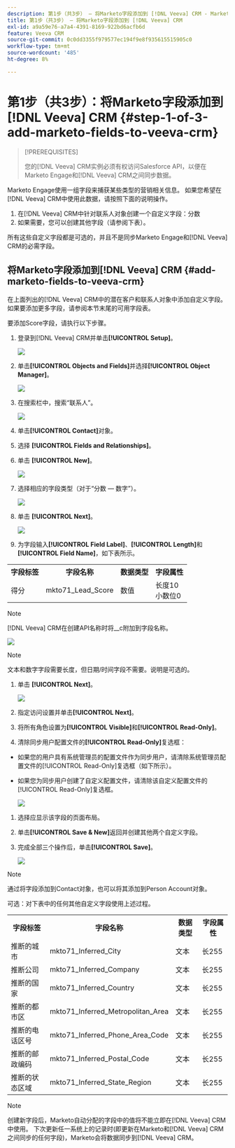 ```yaml
---
description: 第1步（共3步） — 将Marketo字段添加到 [!DNL Veeva] CRM - Marketo文档 — 产品文档
title: 第1步（共3步） — 将Marketo字段添加到 [!DNL Veeva] CRM
exl-id: a9a59e76-a7a4-4391-8169-922bd6acfb6d
feature: Veeva CRM
source-git-commit: 0c0dd3355f979577ec194f9e8f935615515905c0
workflow-type: tm+mt
source-wordcount: '485'
ht-degree: 8%

---
```


# 第1步（共3步）：将Marketo字段添加到[!DNL Veeva] CRM {#step-1-of-3-add-marketo-fields-to-veeva-crm}

>[!PREREQUISITES]
>
>您的[!DNL Veeva] CRM实例必须有权访问Salesforce API，以便在Marketo Engage和[!DNL Veeva] CRM之间同步数据。

Marketo Engage使用一组字段来捕获某些类型的营销相关信息。 如果您希望在[!DNL Veeva] CRM中使用此数据，请按照下面的说明操作。

1. 在[!DNL Veeva] CRM中针对联系人对象创建一个自定义字段：分数
1. 如果需要，您可以创建其他字段（请参阅下表）。

所有这些自定义字段都是可选的，并且不是同步Marketo Engage和[!DNL Veeva] CRM的必需字段。

## 将Marketo字段添加到[!DNL Veeva] CRM {#add-marketo-fields-to-veeva-crm}

在上面列出的[!DNL Veeva] CRM中的潜在客户和联系人对象中添加自定义字段。 如果要添加更多字段，请参阅本节末尾的可用字段表。

要添加Score字段，请执行以下步骤。

1. 登录到[!DNL Veeva] CRM并单击&#x200B;**[!UICONTROL Setup]**。

   ![](assets/step-1-of-3-add-marketo-fields-1.png)

1. 单击&#x200B;**[!UICONTROL Objects and Fields]**&#x200B;并选择&#x200B;**[!UICONTROL Object Manager]**。

   ![](assets/step-1-of-3-add-marketo-fields-2.png)

1. 在搜索栏中，搜索“联系人”。

   ![](assets/step-1-of-3-add-marketo-fields-3.png)

1. 单击&#x200B;**[!UICONTROL Contact]**&#x200B;对象。

1. 选择 **[!UICONTROL Fields and Relationships]**。

1. 单击 **[!UICONTROL New]**。

   ![](assets/step-1-of-3-add-marketo-fields-4.png)

1. 选择相应的字段类型（对于“分数 — 数字”）。

   ![](assets/step-1-of-3-add-marketo-fields-5.png)

1. 单击 **[!UICONTROL Next]**。

   ![](assets/step-1-of-3-add-marketo-fields-6.png)

1. 为字段输入&#x200B;**[!UICONTROL Field Label]**、**[!UICONTROL Length]**&#x200B;和&#x200B;**[!UICONTROL Field Name]**，如下表所示。

<table>
 <tbody>
  <tr>
   <th>字段标签
   <th>字段名称
   <th>数据类型
   <th>字段属性
  </tr>
  <tr>
   <td>得分</td>
   <td>mkto71_Lead_Score</td>
   <td>数值</td>
   <td>长度10<br/>
小数位0</td>
  </tr>
 </tbody>
</table>

>[!NOTE]
>
>[!DNL Veeva] CRM在创建API名称时将__c附加到字段名称。

![](assets/step-1-of-3-add-marketo-fields-7.png)

>[!NOTE]
>
>文本和数字字段需要长度，但日期/时间字段不需要。说明是可选的。

1. 单击 **[!UICONTROL Next]**。

   ![](assets/step-1-of-3-add-marketo-fields-8.png)

1. 指定访问设置并单击&#x200B;**[!UICONTROL Next]**。

1. 将所有角色设置为&#x200B;**[!UICONTROL Visible]**&#x200B;和&#x200B;**[!UICONTROL Read-Only]**。

1. 清除同步用户配置文件的&#x200B;**[!UICONTROL Read-Only]**&#x200B;复选框：

* 如果您的用户具有系统管理员的配置文件作为同步用户，请清除系统管理员配置文件的[!UICONTROL Read-Only]复选框（如下所示）。
* 如果您为同步用户创建了自定义配置文件，请清除该自定义配置文件的[!UICONTROL Read-Only]复选框。

  ![](assets/step-1-of-3-add-marketo-fields-9.png)

1. 选择应显示该字段的页面布局。

1. 单击&#x200B;**[!UICONTROL Save & New]**&#x200B;返回并创建其他两个自定义字段。

1. 完成全部三个操作后，单击&#x200B;**[!UICONTROL Save]**。

   ![](assets/step-1-of-3-add-marketo-fields-10.png)

>[!NOTE]
>
>通过将字段添加到Contact对象，也可以将其添加到Person Account对象。

可选：对下表中的任何其他自定义字段使用上述过程。

<table>
 <tbody>
  <tr>
   <th>字段标签
   <th>字段名称
   <th>数据类型
   <th>字段属性
  </tr>
  <tr>
   <td>推断的城市</td>
   <td>mkto71_Inferred_City</td>
   <td>文本</td>
   <td>长255</td>
  </tr>
  <tr>
   <td>推断公司</td>
   <td>mkto71_Inferred_Company</td>
   <td>文本</td>
   <td>长255</td>
  </tr>
  <tr>
   <td>推断的国家</td>
   <td>mkto71_Inferred_Country</td>
   <td>文本</td>
   <td>长255</td>
  </tr>
  <tr>
   <td>推断的都市区</td>
   <td>mkto71_Inferred_Metropolitan_Area</td>
   <td>文本</td>
   <td>长255</td>
  </tr>
  <tr>
   <td>推断的电话区号</td>
   <td>mkto71_Inferred_Phone_Area_Code</td>
   <td>文本</td>
   <td>长255</td>
  </tr>
  <tr>
   <td>推断的邮政编码</td>
   <td>mkto71_Inferred_Postal_Code</td>
   <td>文本</td>
   <td>长255</td>
  </tr>
  <tr>
   <td>推断的状态区域</td>
   <td>mkto71_Inferred_State_Region</td>
   <td>文本</td>
   <td>长255</td>
  </tr>
 </tbody>
</table>

>[!NOTE]
>
>创建新字段后，Marketo自动分配的字段中的值将不能立即在[!DNL Veeva] CRM中使用。 下次更新任一系统上的记录时(即更新在Marketo和[!DNL Veeva] CRM之间同步的任何字段)，Marketo会将数据同步到[!DNL Veeva] CRM。
